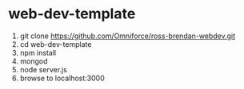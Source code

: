 # web-dev-template

1. git clone https://github.com/Omniforce/ross-brendan-webdev.git
1. cd web-dev-template
1. npm install
1. mongod
1. node server.js
1. browse to localhost:3000
